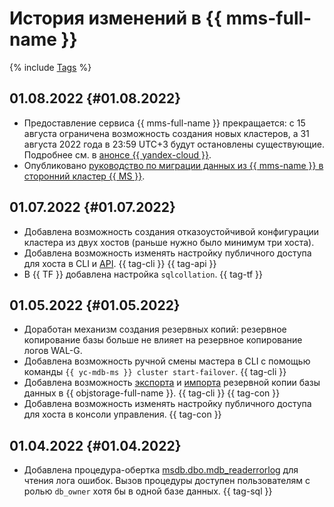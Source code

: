 # История изменений в {{ mms-full-name }}

{% include [Tags](../_includes/mdb/release-notes-tags.md) %}

## 01.08.2022 {#01.08.2022}

* Предоставление сервиса {{ mms-full-name }} прекращается: с 15 августа ограничена возможность создания новых кластеров, а 31 августа 2022 года в 23:59 UTC+3 будут остановлены существующие. Подробнее см. в [анонсе {{ yandex-cloud }}](https://cloud.yandex.ru/blog/posts/2022/07/microsoft-suspension). 
* Опубликовано [руководство по миграции данных из {{ mms-name }} в сторонний кластер {{ MS }}](tutorials/outbound-migration.md). 

## 01.07.2022 {#01.07.2022}

* Добавлена возможность создания отказоустойчивой конфигурации кластера из двух хостов (раньше нужно было минимум три хоста).
* Добавлена возможность изменять настройку публичного доступа для хоста в CLI и [API](../glossary/rest-api.md). {{ tag-cli }} {{ tag-api }}
* В {{ TF }} добавлена настройка `sqlcollation`. {{ tag-tf }}

## 01.05.2022 {#01.05.2022}

* Доработан механизм создания резервных копий: резервное копирование базы больше не влияет на резервное копирование логов WAL-G.
* Добавлена возможность ручной смены мастера в CLI с помощью команды `{{ yc-mdb-ms }} cluster start-failover`. {{ tag-cli }}
* Добавлена возможность [экспорта](operations/cluster-backups.md#objstorage-export) и [импорта](operations/cluster-backups.md#objstorage-import) резервной копии базы данных в {{ objstorage-full-name }}. {{ tag-cli }} {{ tag-con }}
* Добавлена возможность изменять настройку публичного доступа для хоста в консоли управления. {{ tag-con }}

## 01.04.2022 {#01.04.2022}

* Добавлена процедура-обертка [msdb.dbo.mdb_readerrorlog](https://www.sqlshack.com/read-sql-server-error-logs-using-the-xp_readerrorlog-command/) для чтения лога ошибок. Вызов процедуры доступен пользователям с ролью `db_owner` хотя бы в одной базе данных. {{ tag-sql }}
